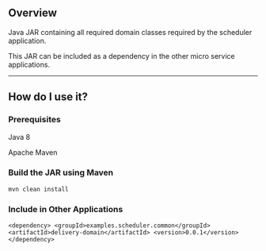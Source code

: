 ## Overview

Java JAR containing all required domain classes required by the scheduler application.

This JAR can be included as a dependency in the other micro service applications.

---

## How do I use it?

### Prerequisites

Java 8

Apache Maven

### Build the JAR using Maven

`mvn clean install`

### Include in Other Applications

`
<dependency>
  <groupId>examples.scheduler.common</groupId>
  <artifactId>delivery-domain</artifactId>
  <version>0.0.1</version>
</dependency>
`